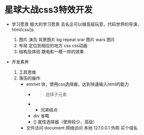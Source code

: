 # 星球大战css3特效开发

- 学习愿景
    极大的学习愿景
    去名企可以做高级玩意，代码世界的导演，html/css/js
    1. 图片 演员
        背景图片 bg repeat 
        srar 图片
        wars 图片
    2. 布局
        定位到相应的地方
        css
        css动画
    3. 结构及体验
        跟电影一模一样的效果

- 开发素养
    1. 工具思维
    2. 落伍的操作
        - emmet
            快，使用css选择器，达到快速输入html的能力
            - > 选择子元素
            - + 兄弟结点
            - div 省略
            - [] 属性选择器（使用较少，高级）
        - 文件访问
            document
            网络访问 本地 127.0.0.1
            外网 买个域名
        